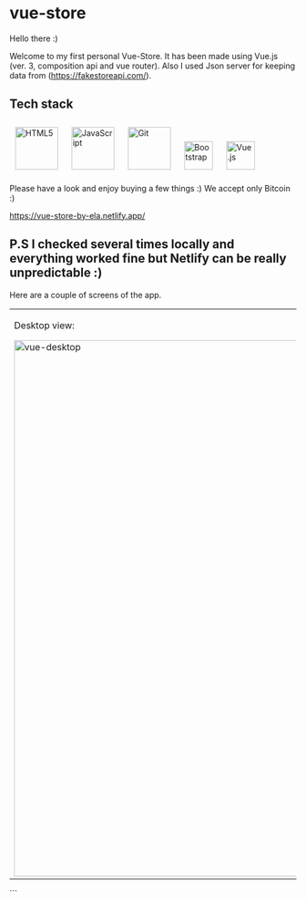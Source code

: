 # vue-store

Hello there :)

Welcome to my first personal Vue-Store. It has been made using Vue.js (ver. 3, composition api and vue router). Also I used Json server for keeping data from (https://fakestoreapi.com/).

## Tech stack

<a href="https://en.wikipedia.org/wiki/HTML5" target="_blank"><img style="margin: 10px" src="https://profilinator.rishav.dev/skills-assets/html5-original-wordmark.svg" alt="HTML5" height="75" /></a>
<a href="https://www.javascript.com/" target="_blank"><img style="margin: 10px" src="https://profilinator.rishav.dev/skills-assets/javascript-original.svg" alt="JavaScript" height="75" /></a> 
<a href="https://github.com/" target="_blank"><img style="margin: 10px" src="https://profilinator.rishav.dev/skills-assets/git-scm-icon.svg" alt="Git" height="75" /></a>
<a href="https://getbootstrap.com/docs/3.4/javascript/" target="_blank"><img style="margin: 10px" src="https://profilinator.rishav.dev/skills-assets/bootstrap-plain.svg" alt="Bootstrap" height="50" /></a>
<a href="https://vuejs.org/" target="_blank"><img style="margin: 10px" src="https://profilinator.rishav.dev/skills-assets/vuejs-original-wordmark.svg" alt="Vue.js" height="50" /></a>

Please have a look and enjoy buying a few things :) We accept only Bitcoin :)

https://vue-store-by-ela.netlify.app/

P.S I checked several times locally and everything worked fine but Netlify can be really unpredictable :)
-----------------------------------------------
Here are a couple of screens of the app.
<table>
 <tr><td valign="top" width="20%">

Desktop view:

<img width="941" alt="vue-desktop" src="https://user-images.githubusercontent.com/95523781/224495639-6fd3e40d-32eb-46da-9eef-040a3f91ef41.png">
  </td>

<td valign="top" width="20%">
   
Mobile view:

<img width="403" alt="vue-mobile" src="https://user-images.githubusercontent.com/95523781/224495645-9c1ce831-d88c-4e21-95b7-67cc7068ffb6.png">
   
</td>
  
<td valign="top" width="20%">
 
Searching options when typing letters:

<img width="726" alt="vue-search-desktop" src="https://user-images.githubusercontent.com/95523781/224495651-890b19f6-3e48-45c2-9b0a-af29d4bfe86c.png">
 
</td>

<td valign="top" width="20%">
 
Products page with sortting options:

<img width="924" alt="products-page" src="https://user-images.githubusercontent.com/95523781/224495658-addf0ef9-901e-443c-b9c4-12b7ca2c4fff.png">
 
</td>

<td valign="top" width="20%">
 
Email registration and validation:

<img width="216" alt="email-validation" src="https://user-images.githubusercontent.com/95523781/224495666-9e8c0277-cc8d-40ea-988d-df1e95bbd7b8.png">
 
</td>
 
</tr>

</table>  
```


